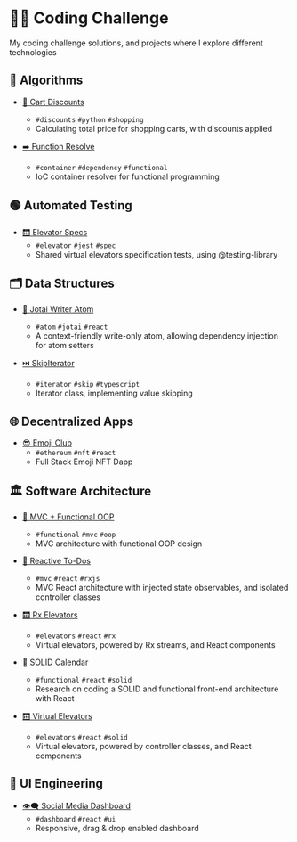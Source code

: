 # 👨‍💻 Coding Challenge

My coding challenge solutions, and projects where I explore different technologies

## 🧮 Algorithms

- [🛒 Cart Discounts](./packages/cart-discounts)
  - `#discounts` `#python` `#shopping`
  - Calculating total price for shopping carts, with discounts applied

- [➡️ Function Resolve](./packages/function-resolve)
  - `#container` `#dependency` `#functional`
  - IoC container resolver for functional programming

## 🟢 Automated Testing

- [🛗 Elevator Specs](./packages/elevator-specs)
  - `#elevator` `#jest` `#spec`
  - Shared virtual elevators specification tests, using @testing-library

## 🗂️ Data Structures

- [👻 Jotai Writer Atom](./packages/jotai-writer-atom)
  - `#atom` `#jotai` `#react`
  - A context-friendly write-only atom, allowing dependency injection for atom setters

- [⏭️ SkipIterator](./packages/skip-iterator)
  - `#iterator` `#skip` `#typescript`
  - Iterator class, implementing value skipping

## 🌐 Decentralized Apps

- [😎 Emoji Club](./packages/emoji-club)
  - `#ethereum` `#nft` `#react`
  - Full Stack Emoji NFT Dapp

## 🏛️ Software Architecture

- [🧩 MVC + Functional OOP](./packages/mvc-functional-oop)
  - `#functional` `#mvc` `#oop`
  - MVC architecture with functional OOP design

- [📝 Reactive To-Dos](./packages/reactive-todos)
  - `#mvc` `#react` `#rxjs`
  - MVC React architecture with injected state observables, and isolated controller classes

- [🛗 Rx Elevators](./packages/rx-elevators)
  - `#elevators` `#react` `#rx`
  - Virtual elevators, powered by Rx streams, and React components

- [📅 SOLID Calendar](./packages/solid-calendar)
  - `#functional` `#react` `#solid`
  - Research on coding a SOLID and functional front-end architecture with React

- [🛗 Virtual Elevators](./packages/virtual-elevators)
  - `#elevators` `#react` `#solid`
  - Virtual elevators, powered by controller classes, and React components

## 🎨 UI Engineering

- [👁️‍🗨️ Social Media Dashboard](./packages/social-dashboard)
  - `#dashboard` `#react` `#ui`
  - Responsive, drag & drop enabled dashboard
